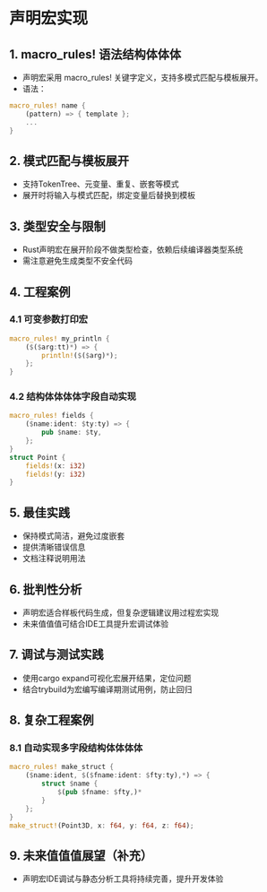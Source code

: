 ﻿# 声明宏实现

## 1. macro_rules! 语法结构体体体

- 声明宏采用 macro_rules! 关键字定义，支持多模式匹配与模板展开。
- 语法：

```rust
macro_rules! name {
    (pattern) => { template };
    ...
}
```

## 2. 模式匹配与模板展开

- 支持TokenTree、元变量、重复、嵌套等模式
- 展开时将输入与模式匹配，绑定变量后替换到模板

## 3. 类型安全与限制

- Rust声明宏在展开阶段不做类型检查，依赖后续编译器类型系统
- 需注意避免生成类型不安全代码

## 4. 工程案例

### 4.1 可变参数打印宏

```rust
macro_rules! my_println {
    ($($arg:tt)*) => {
        println!($($arg)*);
    };
}
```

### 4.2 结构体体体体字段自动实现

```rust
macro_rules! fields {
    ($name:ident: $ty:ty) => {
        pub $name: $ty,
    };
}
struct Point {
    fields!(x: i32)
    fields!(y: i32)
}
```

## 5. 最佳实践

- 保持模式简洁，避免过度嵌套
- 提供清晰错误信息
- 文档注释说明用法

## 6. 批判性分析

- 声明宏适合样板代码生成，但复杂逻辑建议用过程宏实现
- 未来值值值可结合IDE工具提升宏调试体验

## 7. 调试与测试实践

- 使用cargo expand可视化宏展开结果，定位问题
- 结合trybuild为宏编写编译期测试用例，防止回归

## 8. 复杂工程案例

### 8.1 自动实现多字段结构体体体体

```rust
macro_rules! make_struct {
    ($name:ident, $($fname:ident: $fty:ty),*) => {
        struct $name {
            $(pub $fname: $fty,)*
        }
    };
}
make_struct!(Point3D, x: f64, y: f64, z: f64);
```

## 9. 未来值值值展望（补充）

- 声明宏IDE调试与静态分析工具将持续完善，提升开发体验
